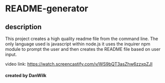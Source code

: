 # README-generator

## description
This project creates a high quality readme file from the command line. The only language used is javascript within node.js it uses the inquirer npm module to prompt the user and then creates the README file based on user input.

video link: https://watch.screencastify.com/v/WS9bQT3asZhw6zzxpZJI

#### created by DanWilk
